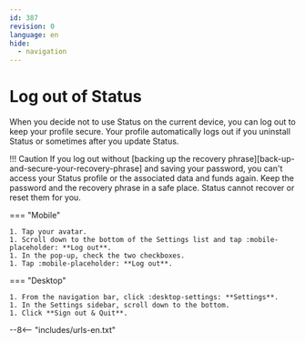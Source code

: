 ```yaml
---
id: 387
revision: 0
language: en
hide:
  - navigation
---
```


# Log out of Status

When you decide not to use Status on the current device, you can log out to keep your profile secure. Your profile automatically logs out if you uninstall Status or sometimes after you update Status.

!!! Caution
    If you log out without [backing up the recovery phrase][back-up-and-secure-your-recovery-phrase] and saving your password, you can't access your Status profile or the associated data and funds again. Keep the password and the recovery phrase in a safe place. Status cannot recover or reset them for you.

=== "Mobile"

    1. Tap your avatar.
    1. Scroll down to the bottom of the Settings list and tap :mobile-placeholder: **Log out**.
    1. In the pop-up, check the two checkboxes.
    1. Tap :mobile-placeholder: **Log out**.

=== "Desktop"

    1. From the navigation bar, click :desktop-settings: **Settings**.
    1. In the Settings sidebar, scroll down to the bottom.
    1. Click **Sign out & Quit**.

--8<-- "includes/urls-en.txt"
